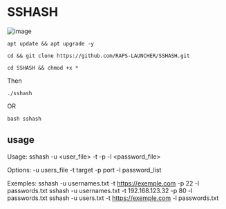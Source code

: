 # SSHASH

![image](https://github.com/RAPS-LAUNCHER/SSHASH/assets/143559207/d6739c8d-0719-41dc-8143-56ce4a620bcc)



```
apt update && apt upgrade -y
```
```
cd && git clone https://github.com/RAPS-LAUNCHER/SSHASH.git
```

```
cd SSHASH && chmod +x *
```
Then 
```
./sshash
```
OR
```
bash sshash
```
## usage
Usage: sshash -u <user_file> -t <target> -p <port> -l <password_file>


Options:
 -u users_file
 -t target <ip or url>
 -p port
 -l password_list

Exemples:
 sshash -u usernames.txt -t https://exemple.com -p 22 -l passwords.txt
 sshash -u usernames.txt -t 192.168.123.32 -p 80 -l passwords.txt
 sshash -u users.txt -t https://exemple.com -l passwords.txt
